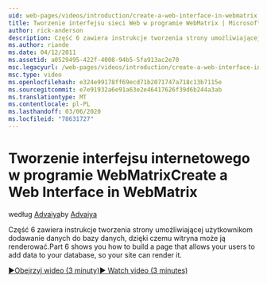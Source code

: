 ```yaml
---
uid: web-pages/videos/introduction/create-a-web-interface-in-webmatrix
title: Tworzenie interfejsu sieci Web w programie WebMatrix | Microsoft Docs
author: rick-anderson
description: Część 6 zawiera instrukcje tworzenia strony umożliwiającej użytkownikom dodawanie danych do bazy danych, dzięki czemu witryna może ją renderować.
ms.author: riande
ms.date: 04/12/2011
ms.assetid: a0529495-422f-4008-94b5-5fa913ac2e70
msc.legacyurl: /web-pages/videos/introduction/create-a-web-interface-in-webmatrix
msc.type: video
ms.openlocfilehash: e324e99178ff69ecd71b2071747a718c13b7115e
ms.sourcegitcommit: e7e91932a6e91a63e2e46417626f39d6b244a3ab
ms.translationtype: MT
ms.contentlocale: pl-PL
ms.lasthandoff: 03/06/2020
ms.locfileid: "78631727"
---
```

# <a name="create-a-web-interface-in-webmatrix"></a><span data-ttu-id="3bd96-103">Tworzenie interfejsu internetowego w programie WebMatrix</span><span class="sxs-lookup"><span data-stu-id="3bd96-103">Create a Web Interface in WebMatrix</span></span>

<span data-ttu-id="3bd96-104">według [Advaiya](https://twitter.com/Advaiyasolns)</span><span class="sxs-lookup"><span data-stu-id="3bd96-104">by [Advaiya](https://twitter.com/Advaiyasolns)</span></span>

<span data-ttu-id="3bd96-105">Część 6 zawiera instrukcje tworzenia strony umożliwiającej użytkownikom dodawanie danych do bazy danych, dzięki czemu witryna może ją renderować.</span><span class="sxs-lookup"><span data-stu-id="3bd96-105">Part 6 shows you how to build a page that allows your users to add data to your database, so your site can render it.</span></span>

[<span data-ttu-id="3bd96-106">&#9654;Obejrzyj wideo (3 minuty)</span><span class="sxs-lookup"><span data-stu-id="3bd96-106">&#9654; Watch video (3 minutes)</span></span>](https://channel9.msdn.com/Blogs/ASP-NET-Site-Videos/create-a-web-interface-in-webmatrix)
